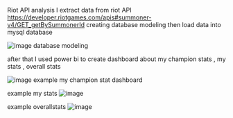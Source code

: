 Riot API analysis
I extract data from riot API 
https://developer.riotgames.com/apis#summoner-v4/GET_getBySummonerId
creating database modeling 
then load data into mysql database

![image](https://github.com/ppleum21z/Riot-API-analysis/assets/138441714/360ece67-617f-49c0-8150-50fa02cfd754)
database modeling

after that I used power bi to create dashboard about my champion stats , my stats , overall stats

![image](https://github.com/ppleum21z/Riot-API-analysis/assets/138441714/324d15d2-9abf-461d-9ede-b978ed5a0cd2)
example my champion stat dashboard

example my stats
![image](https://github.com/ppleum21z/Riot-API-analysis/assets/138441714/9d71a789-0da9-4f4e-8768-d7b3e2d86034)

example overallstats
![image](https://github.com/ppleum21z/Riot-API-analysis/assets/138441714/d5228960-4305-4b71-b2d6-2e2f505fc078)


